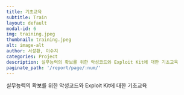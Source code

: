 ```yaml
---
title: 기초교육
subtitle: Train
layout: default
modal-id: 6
img: training.jpeg
thumbnail: training.jpeg
alt: image-alt
author: 서성환, 이수지
categories: Project
description: 실무능력의 확보를 위한 악성코드와 Exploit Kit에 대한 기초교육
paginate_path: '/report/page/:num/'
---
```


실무능력의 확보를 위한 악성코드와 Exploit Kit에 대한 기초교육
